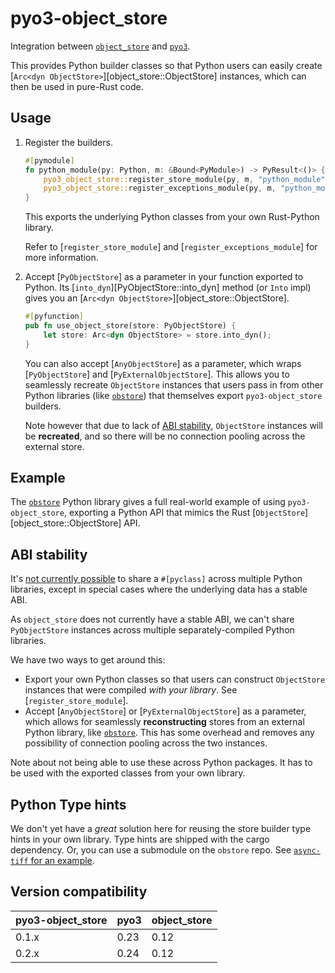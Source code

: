 # pyo3-object_store

Integration between [`object_store`](https://docs.rs/object_store) and [`pyo3`](https://github.com/PyO3/pyo3).

This provides Python builder classes so that Python users can easily create [`Arc<dyn ObjectStore>`][object_store::ObjectStore] instances, which can then be used in pure-Rust code.

## Usage

1. Register the builders.

   ```rs
   #[pymodule]
   fn python_module(py: Python, m: &Bound<PyModule>) -> PyResult<()> {
       pyo3_object_store::register_store_module(py, m, "python_module", "store")?;
       pyo3_object_store::register_exceptions_module(py, m, "python_module", "exceptions")?;
   }
   ```

   This exports the underlying Python classes from your own Rust-Python library.

   Refer to [`register_store_module`] and [`register_exceptions_module`] for more information.

2. Accept [`PyObjectStore`] as a parameter in your function exported to Python. Its [`into_dyn`][PyObjectStore::into_dyn] method (or `Into` impl) gives you an [`Arc<dyn ObjectStore>`][object_store::ObjectStore].

   ```rs
   #[pyfunction]
   pub fn use_object_store(store: PyObjectStore) {
       let store: Arc<dyn ObjectStore> = store.into_dyn();
   }
   ```

   You can also accept [`AnyObjectStore`] as a parameter, which wraps [`PyObjectStore`] and [`PyExternalObjectStore`]. This allows you to seamlessly recreate `ObjectStore` instances that users pass in from other Python libraries (like [`obstore`][obstore]) that themselves export `pyo3-object_store` builders.

   Note however that due to lack of [ABI stability](#abi-stability), `ObjectStore` instances will be **recreated**, and so there will be no connection pooling across the external store.

## Example

The [`obstore`][obstore] Python library gives a full real-world example of using `pyo3-object_store`, exporting a Python API that mimics the Rust [`ObjectStore`][object_store::ObjectStore] API.

[obstore]: https://developmentseed.org/obstore/latest/

## ABI stability

It's [not currently possible](https://github.com/PyO3/pyo3/issues/1444) to share a `#[pyclass]` across multiple Python libraries, except in special cases where the underlying data has a stable ABI.

As `object_store` does not currently have a stable ABI, we can't share `PyObjectStore` instances across multiple separately-compiled Python libraries.

We have two ways to get around this:

- Export your own Python classes so that users can construct `ObjectStore` instances that were compiled _with your library_. See [`register_store_module`].
- Accept [`AnyObjectStore`] or [`PyExternalObjectStore`] as a parameter, which allows for seamlessly **reconstructing** stores from an external Python library, like [`obstore`][obstore]. This has some overhead and removes any possibility of connection pooling across the two instances.

Note about not being able to use these across Python packages. It has to be used with the exported classes from your own library.

## Python Type hints

We don't yet have a _great_ solution here for reusing the store builder type hints in your own library. Type hints are shipped with the cargo dependency. Or, you can use a submodule on the `obstore` repo. See [`async-tiff` for an example](https://github.com/developmentseed/async-tiff/blob/35eaf116d9b1ab31232a1e23298b3102d2879e9c/python/python/async_tiff/store).

## Version compatibility

| pyo3-object_store | pyo3 | object_store |
| ----------------- | ---- | ------------ |
| 0.1.x             | 0.23 | 0.12         |
| 0.2.x             | 0.24 | 0.12         |

